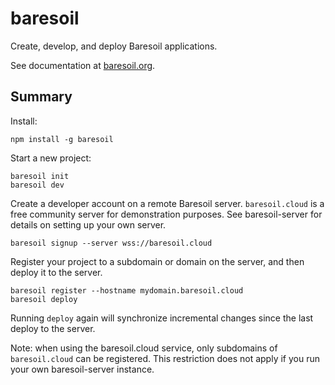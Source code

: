 # baresoil

Create, develop, and deploy Baresoil applications.

See documentation at [baresoil.org](https://www.baresoil.org/).

## Summary

Install:

    npm install -g baresoil

Start a new project:

    baresoil init
    baresoil dev

Create a developer account on a remote Baresoil server. `baresoil.cloud`
is a free community server for demonstration purposes. See baresoil-server for
details on setting up your own server.

    baresoil signup --server wss://baresoil.cloud

Register your project to a subdomain or domain on the server, and then
deploy it to the server.

    baresoil register --hostname mydomain.baresoil.cloud
    baresoil deploy

Running `deploy` again will synchronize incremental changes since the last deploy to the server.

Note: when using the baresoil.cloud service, only subdomains of `baresoil.cloud` can be registered. This restriction does not apply if you run your own baresoil-server instance.
